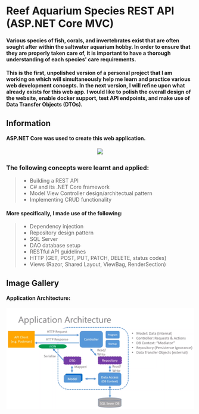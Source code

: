 # Reef Aquarium Species REST API (ASP.NET Core MVC)

#### Various species of fish, corals, and invertebrates exist that are often sought after within the saltwater aquarium hobby. In order to ensure that they are properly taken care of, it is important to have a thorough understanding of each species' care requirements.

#### This is the first, unpolished version of a personal project that I am working on which will simultaneously help me learn and practice various web development concepts. In the next version, I will refine upon what already exists for this web app. I would like to polish the overall design of the website, enable docker support, test API endpoints, and make use of Data Transfer Objects (DTOs).

## Information

#### ASP.NET Core was used to create this web application.
<p align="center">
  <a href="HTML/CSS/JS, PHP, MySql, C#, Bootsrap, Node.js, jQuery">
    <img src="https://skillicons.dev/icons?i=cs,html,bootstrap,css,js,jquery" />
  </a>
</p>

### The following concepts were learnt and applied:
> - Building a REST API
> - C# and its .NET Core framework
> - Model View Controller design/architectual pattern
> - Implementing CRUD functionality

#### More specifically, I made use of the following:
> - Dependency injection
> - Repository design pattern
> - SQL Server
> - DAO database setup
> - RESTful API guidelines
> - HTTP (GET, POST, PUT, PATCH, DELETE, status codes)
> - Views (Razor, Shared Layout, ViewBag, RenderSection)

## Image Gallery

#### Application Architecture:
![Application design visualization.](images/application-design.png)
